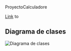 ProyectoCalculadore


[Link](https://lucid.app/lucidchart/dae37ab0-4271-4793-9b1b-ce3434e33ee4/edit?invitationId=inv_6b472a6d-287a-467d-ac06-c02440f90ff0&page=0_0#) to 

## Diagrama de clases

![Diagrama de clases](https://user-images.githubusercontent.com/82533768/139185322-7089df77-5244-4064-9280-849b6ae4eb19.png)
